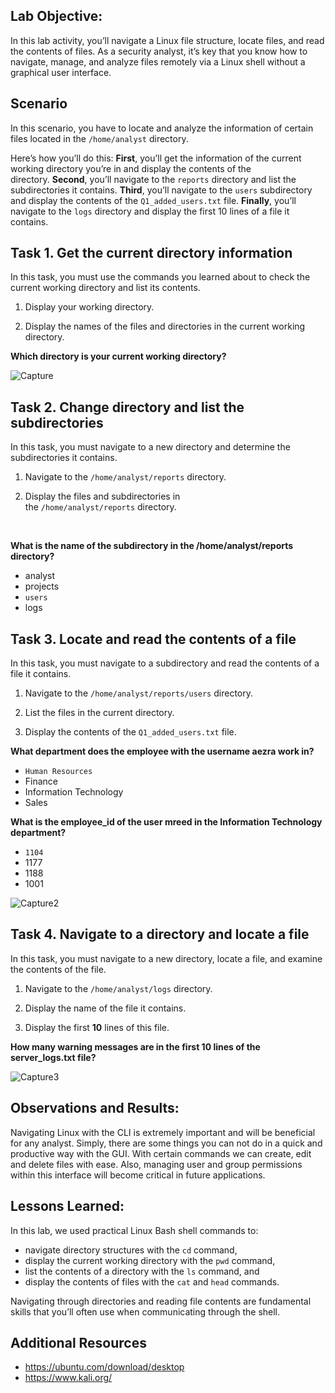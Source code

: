 ## Lab Objective:

In this lab activity, you’ll navigate a Linux file structure, locate files, and read the contents of files. As a security analyst, it’s key that you know how to navigate, manage, and analyze files remotely via a Linux shell without a graphical user interface.

## Scenario

In this scenario, you have to locate and analyze the information of certain files located in the `/home/analyst` directory.

Here’s how you’ll do this: **First**, you’ll get the information of the current working directory you’re in and display the contents of the directory. **Second**, you’ll navigate to the `reports` directory and list the subdirectories it contains. **Third**, you’ll navigate to the `users` subdirectory and display the contents of the `Q1_added_users.txt` file. **Finally**, you’ll navigate to the `logs` directory and display the first 10 lines of a file it contains.




## Task 1. Get the current directory information

In this task, you must use the commands you learned about to check the current working directory and list its contents.

1. Display your working directory.

2. Display the names of the files and directories in the current working directory.



**Which directory is your current working directory?**


![Capture](https://github.com/cosbey/linux-admin/assets/32424700/d5608bd0-8383-44d8-8d0a-c662e7108c93)
<br>



## Task 2. Change directory and list the subdirectories

In this task, you must navigate to a new directory and determine the subdirectories it contains.

1. Navigate to the `/home/analyst/reports` directory.

2. Display the files and subdirectories in the `/home/analyst/reports` directory.
<br>


**What is the name of the subdirectory in the /home/analyst/reports directory?**

- analyst
- projects
- `users`
- logs





## Task 3. Locate and read the contents of a file

In this task, you must navigate to a subdirectory and read the contents of a file it contains.

1. Navigate to the `/home/analyst/reports/users` directory.

2. List the files in the current directory.

3. Display the contents of the `Q1_added_users.txt` file.



**What department does the employee with the username aezra work in?**
- `Human Resources`
- Finance
- Information Technology
- Sales





**What is the employee_id of the user mreed in the Information Technology department?**
- `1104`
- 1177
- 1188
- 1001



![Capture2](https://github.com/cosbey/linux-admin/assets/32424700/4ac844d3-b7a8-4a98-85d6-e8a6afd536f0)



## Task 4. Navigate to a directory and locate a file

In this task, you must navigate to a new directory, locate a file, and examine the contents of the file.

1. Navigate to the `/home/analyst/logs` directory.

2. Display the name of the file it contains.

3. Display the first **10** lines of this file.

**How many warning messages are in the first 10 lines of the server_logs.txt file?**

![Capture3](https://github.com/cosbey/linux-admin/assets/32424700/996f0b83-fd0c-4567-b675-f0be8dc743dc)

## Observations and Results:

Navigating Linux with the CLI is extremely important and will be beneficial for any analyst. Simply, there are some things you can not do in a quick and productive way with the GUI. With certain commands we can create, edit and delete files with ease. Also, managing user and group permissions within this interface will become critical in future applications. 

## Lessons Learned:

In this lab, we used practical Linux Bash shell commands to:

- navigate directory structures with the `cd` command,
- display the current working directory with the `pwd` command,
- list the contents of a directory with the `ls` command, and
- display the contents of files with the `cat` and `head` commands.

Navigating through directories and reading file contents are fundamental skills that you’ll often use when communicating through the shell.

## Additional Resources
- https://ubuntu.com/download/desktop
- https://www.kali.org/
